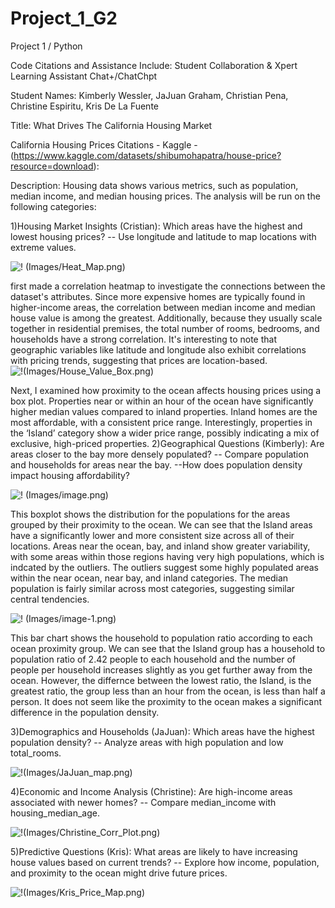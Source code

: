 # Project_1_G2
Project 1 / Python

Code Citations and Assistance Include: Student Collaboration & Xpert Learning Assistant Chat+/ChatChpt

Student Names: Kimberly Wessler, JaJuan Graham, Christian Pena, Christine Espiritu, Kris De La Fuente


Title: What Drives The California Housing Market

California Housing Prices Citations - Kaggle - (https://www.kaggle.com/datasets/shibumohapatra/house-price?resource=download):

Description: Housing data shows various metrics, such as population, median income, and median housing prices. The analysis will be run on the following categories: 

1)Housing Market Insights (Cristian):
 Which areas have the highest and lowest housing prices? -- Use longitude and latitude to map locations with extreme values.

![! (Images/Heat_Map.png)](Images/Heat_Map.png)
 
 first made a correlation heatmap to investigate the connections between the dataset's attributes. Since more expensive homes are typically found in higher-income areas, the correlation between median income and median house value is among the greatest. Additionally, because they usually scale together in residential premises, the total number of rooms, bedrooms, and households have a strong correlation. It's interesting to note that geographic variables like latitude and longitude also exhibit correlations with pricing trends, suggesting that prices are location-based.
![!(Images/House_Value_Box.png)](Images/House_Value_Box.png)
 
 Next, I examined how proximity to the ocean affects housing prices using a box plot. Properties near or within an hour of the ocean have significantly higher median values compared to inland properties. Inland homes are the most affordable, with a consistent price range. Interestingly, properties in the ‘Island’ category show a wider price range, possibly indicating a mix of exclusive, high-priced properties.
2)Geographical Questions (Kimberly):
 Are areas closer to the bay more densely populated? -- Compare population and households for areas near the bay. --How does population density impact housing affordability?

![! (Images/image.png)](Images/image.png)
 
 This boxplot shows the distribution for the populations for the areas grouped by their proximity to the ocean. We can see that the Island areas have a significantly lower and more consistent size across all of their locations. Areas near the ocean, bay, and inland show greater variability, with some areas within those regions having very high populations, which is indcated by the outliers. The outliers suggest some highly populated areas within the near ocean, near bay, and inland categories. The median population is fairly similar across most categories, suggesting similar central tendencies.

![! (Images/image-1.png)](Images/image-1.png)

This bar chart shows the household to population ratio according to each ocean proximity group. We can see that the Island group has a household to population ratio of 2.42 people to each household and the number of people per household increases slightly as you get further away from the ocean. However, the differnce between the lowest ratio, the Island, is the greatest ratio, the group less than an hour from the ocean, is less than half a person. It does not seem like the proximity to the ocean makes a significant difference in the population density. 

3)Demographics and Households (JaJuan): Which areas have the highest population density? -- Analyze areas with high population and low total_rooms.

![!(Images/JaJuan_map.png)](Images/JaJuan_map.png)

4)Economic and Income Analysis (Christine):
 Are high-income areas associated with newer homes? -- Compare median_income with housing_median_age.

 ![!(Images/Christine_Corr_Plot.png)](Images/Christine_Corr_Plot.png)

5)Predictive Questions (Kris): 
 What areas are likely to have increasing house values based on current trends? -- Explore how income, population, and proximity to the ocean might drive future prices.

![!(Images/Kris_Price_Map.png)](Images/Kris_Price_Map.png)






